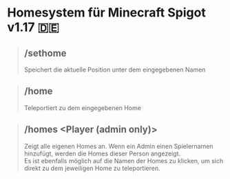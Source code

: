 # Homesystem für Minecraft Spigot v1.17 🇩🇪

> ## /sethome <Name> <br>
> Speichert die aktuelle Position unter dem eingegebenen Namen

> ## /home <Name> <br>
> Teleportiert zu dem eingegebenen Home

> ## /homes <Player (admin only)>
> Zeigt alle eigenen Homes an. Wenn ein Admin einen Spielernamen hinzufügt, werden die Homes dieser Person angezeigt. <br>
> Es ist ebenfalls möglich auf die Namen der Homes zu klicken, um sich direkt zu dem jeweiligen Home zu teleportieren.

